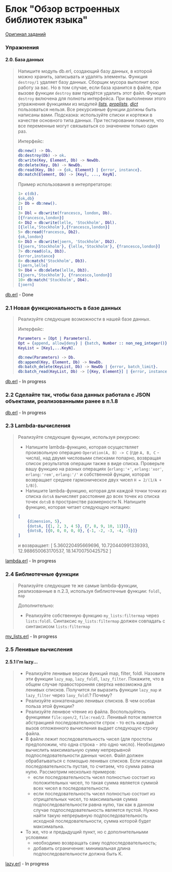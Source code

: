 # Блок "Обзор встроенных библиотек языка"

[Оригинал заданий](https://github.com/bitgorbovsky/erlang-course-tasks/blob/master/tasks/2-advanced.md)

### Упражнения

#### 2.0. База данных

> Напишите модуль db.erl, создающий базу данных, в которой можно хранить,
> записывать и удалять элементы.  Функция `destroy/1` удаляет базу данных. Сборщик
> мусора выполнит всю работу за вас. Но в том случае, если база хранится в файле,
> при вызове функции `destroy` вам придётся удалить этот файл. Функция `destroy`
> включена для полноты интерфейса. При выполнении этого упражнения функциями из
> модулей *[lists](http://erlang.org/doc/man/lists.html)*,
> *[proplists](http://erlang.org/doc/man/proplists.html)*,
> *[dict](http://erlang.org/doc/man/dict.html)* пользоваться нельзя. Все
> рекурсивные функции должны быть написаны вами. Подсказка: используйте списки и
> кортежи в качестве основного типа данных. При тестировании помните, что все
> переменные могут связываться со значением только один раз.
> 
> Интерфейс:
> ```erlang
> db:new() -> Db.
> db:destroy(Db) -> ok.
> db:write(Key, Element, Db) -> NewDb.
> db:delete(Key, Db) -> NewDb.
> db:read(Key, Db) -> {ok, Element} | {error, instance}.
> db:match(Element, Db) -> [Keyl, ..., KeyN].
> ```
> 
> Пример использования в интерпретаторе:
> ```erlang
> 1> c(db).
> {ok,db}
> 2> Db = db:new().
> []
> 3> Dbl = db:write(francesco, london, Db).
> [{francesco,london}]
> 4> Db2 = db:write(lelle, 'Stockholm', Dbl).
> [{lelle,'Stockholm'},{francesco,london}]
> 5> db:read(francesco, Db2).
> {ok,london}
> 6> Db3 = db:write(joern, 'Stockholm', Db2).
> [{joern,'Stockholm'}, {lelle,'Stockholm'}, {francesco,london}]
> 7> db:read(ola, Db3).
> {error,instance}
> 8> db:match('Stockholm', Db3).
> [joern,lelle]
> 9> Db4 = db:delete(lelle, Db3).
> [{joern,'Stockholm'}, {francesco,london}]
> 10> db:match('Stockholm', Db4).
> [joern]
> ```
 
[db.erl](https://github.com/ArtamonovAlex/Reksoft_tasks/blob/master/2-advanced/db.erl) - Done

### 2.1 Новая функциональность в базе данных

> Реализуйте следующие возможности в нашей базе данных.
> 
> Интерфейс:
> ```erlang
> Parameters = [Opt | Parameters].
> Opt = {append, allow|deny} | {batch, Number :: non_neg_integer()}.
> KeyList = [Key1,...KeyN].
> 
> db:new(Parameters) -> Db.
> db:append(Key, Element, Db) -> NewDb.
> db:batch_delete(KeyList, Db) -> NewDb | {error, batch_limit}.
> db:batch_read(KeyList, Db) -> [{Key, Element}] | {error, instance} | {error, batch_limit}.
> ```

[db.erl](https://github.com/ArtamonovAlex/Reksoft_tasks/blob/master/2-advanced/db.erl) - In progress

### 2.2 Сделайте так, чтобы база данных работала с JSON объектами, реализованными ранее в п.1.8

[db.erl](https://github.com/ArtamonovAlex/Reksoft_tasks/blob/master/2-advanced/db.erl) - In progress

### 2.3 Lambda-вычисления

> Реализуйте следующие функции, используя рекурсию:
> * Напишите lambda-функцию, которая осуществляет произвольную операцию
>   ``Operation(A, B) -> C`` (где ``A, B, C`` - числа), над двумя числовыми
>   списками попарно, возвращая список результатов операции также в виде списка.
>   Проверьте вашу функцию на разных операциях (``erlang:'+'``, ``erlang:'xor'``,
>   ``erlang:'rem'``, ``erlang:'/'`` и собственной фунции, которая возвращает
>   среднее гармоническое двух чисел ``H = 2/(1/A + 1/B)``).
> * Напишите lambda-функцию, которая для каждой точки точки из списка ``dotsA``
>   вычисляет расстояние до всех точек из списка точек ``dotsB`` в пространстве
>   размерности N.  Напишите функцию, которая читает следующую нотацию:
> 
> ```erlang
> [
>     {dimension, 5},
>     {dotsA, [{1, 2, 3, 4 5}, {7, 8, 9, 10, 11}]},
>     {dotsB, [{0, 0, 0, 0, 0}, {-1, -2, -3, -4, -5}]}
> ]
> ```
> 
> и возвращает:
> [ 5.360220495669696, 10.720440991339393, 12.988650063170537, 18.14700750425752 ]

[lambda.erl](https://github.com/ArtamonovAlex/Reksoft_tasks/blob/master/2-advanced/lambda.erl) - In progress

### 2.4 Библиотечные функции

> Реализуйте следующие те же самые lambda-функции, реализованные в п.2.3,
> используя библиотечные функции: ``foldl``, ``map``
> 
> Дополнительно:
> * Реализуйте собственную функцию `my_lists:filtermap` через `lists:foldl`.
>   Синтаксис `my_lists:filtermap` должен совпадать с синтаксисом
>   `lists:filtermap`

[my_lists.erl](https://github.com/ArtamonovAlex/Reksoft_tasks/blob/master/2-advanced/my_lists.erl) - In progress

### 2.5 Ленивые вычисления

#### 2.5.1 I'm lazy...

>  - Реализуйте ленивые версии функций map, filter, foldl. Назовите эти функции
>    `lazy_map`, `lazy_foldl`, `lazy_filter`. Покажите, что в общем случае
>    правосторонняя свертка невозможна для ленивых списков. Получится ли выразить
>    функции `lazy_map` и `lazy_filter` через `laxy_foldl`? Почему?
>  - Реализуйте конкатенацию ленивых списков. В чем особая польза этой функции?
>  - Реализуйте ленивое чтение из файла. Воспользуйтесь функциями `file:open/2`,
>    `file:read/2`. Ленивый поток является абстракцией последовательности строк -
>    то есть каждый вызов отложенного вычисления выдает следующую строку файла.
>  - В файле лежит последовательность чисел (для простоты предположим, что одна
>    строка - это одно число). Необходимо вычислить максимальную сумму непрерывной
>    подпоследовательности данных чисел. Файл должен обрабатываться с помощью
>    ленивых списков. Если исходная последовательность пустая, то считаем, что
>    сумма равна нулю. Рассмотрим несколько примеров:
>     - если последовательность чисел полностью состоит из положительных чисел, то
>       такая сумма является суммой всех чисел в последовательности.
>     - если последовательность чисел полностью состоит из отрицательных чисел, то
>       максимальная сумма подпоследовательности равна нулю, так как в данном
>       случае подпоследовательность является пустой.
>   Нужно найти такую непрерывную подпоследовательность исходной
>   последовательности, сумма которой будет максимальна.
>  - То же, что и предыдущий пункт, но с дополнительными условями:
>    - необходимо возвращать саму подпоследовательность;
>    - добавить ограничение: минимальная длина подпоследовательности должна быть
>      K.

[lazy.erl](https://github.com/ArtamonovAlex/Reksoft_tasks/blob/master/2-advanced/lazy.erl) - In progress
